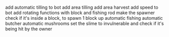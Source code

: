 add automatic tilling to bot
add area tilling
add area harvest
add speed to bot
add rotating functions with block and fishing rod
make the spawner check if it's inside a block, to spawn 1 block up
automatic fishing
automatic butcher
automatic mushrooms
set the slime to invulnerable and check if it's being hit by the owner